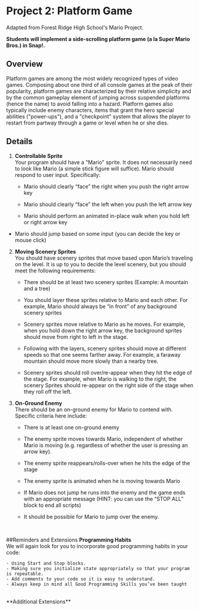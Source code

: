 # Project 2: Platform Game

Adapted from Forest Ridge High School's Mario Project.

**Students will implement a side-scrolling platform game (a la Super Mario Bros.) in Snap!.**

## Overview

Platform games are among the most widely recognized types of video games.  Composing about one third of all console games at the peak of their popularity, platform games are characterized by their relative simplicity and by the common gameplay element of jumping across suspended platforms (hence the name) to avoid falling into a hazard.  Platform games also typically include enemy characters, items that grant the hero special abilities ("power-ups"), and a "checkpoint" system that allows the player to restart from partway through a game or level when he or she dies.

## Details

1.  **Controllable Sprite**
    <br/>
   Your program should have a "Mario" sprite. It does not necessarily need to look like Mario (a simple stick figure will suffice). Mario should respond to user input. Specifically:

    - Mario should clearly “face” the right when you push the right arrow key

    - Mario should clearly “face” the left when you push the left arrow key
    - Mario should perform an animated in-place walk when you hold left or right arrow key

   - Mario should jump based on some input (you can decide the key or mouse click)

2.  **Moving Scenery Sprites**
    <br/>
    You should have scenery sprites that move based upon Mario’s traveling on the level. It is up to you to decide the level scenery, but you should meet the following requirements:

    - There should be at least two scenery sprites (Example: A mountain and a tree)

    - You should layer these sprites relative to Mario and each other. For example, Mario should always be “in front” of any background scenery sprites

    - Scenery sprites move relative to Mario as he moves. For example, when you hold down the right arrow key, the background sprites should move from right to left in the stage.

    - Following with the layers, scenery sprites should move at different speeds so that one seems farther away. For example, a faraway mountain should move more slowly than a nearby tree.

    - Scenery sprites should roll over/re-appear when they hit the edge of the stage. For example, when Mario is walking to the right, the scenery Sprites should re-appear on the right side of the stage when they roll off the left.
    
3.  **On-Ground Enemy**
    <br/>
There should be an on-ground enemy for Mario to contend with. Specific criteria here include:

    - There is at least one on-ground enemy

    - The enemy sprite moves towards Mario, independent of whether Mario is moving (e.g. regardless of whether the user is pressing an arrow key).

    - The enemy sprite reappears/rolls-over when he hits the edge of the stage

    - The enemy sprite is animated when he is moving towards Mario

    - If Mario does not jump he runs into the enemy and the game ends with an appropriate message (HINT: you can use the “STOP ALL” block to end all scripts)

    - It should be possible for Mario to jump over the enemy.
    
    <br/>
 ##Reminders and Extensions
**Programming Habits**
<br/>
    We will again look for you to incorporate good programming habits in your code:

    - Using Start and Stop blocks.
    - Making sure you initialize state appropriately so that your program is repeatable.
    - Add comments to your code so it is easy to understand.
    - Always keep in mind all Good Programming Skills you’ve been taught

<br/>
**Additional Extensions**